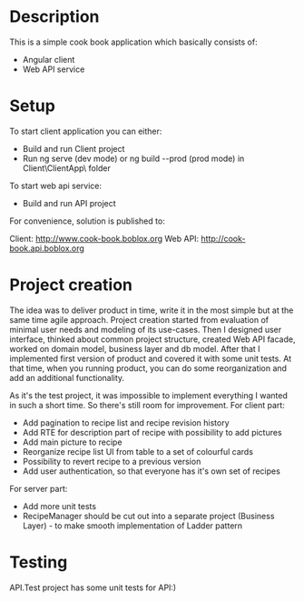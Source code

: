 # Description
This is a simple cook book application which basically consists of:
- Angular client
- Web API service

# Setup
To start client application you can either:
- Build and run Client project
- Run ng serve (dev mode) or ng build --prod (prod mode) in Client\ClientApp\ folder

To start web api service:
- Build and run API project

For convenience, solution is published to:

Client: http://www.cook-book.boblox.org
Web API: http://cook-book.api.boblox.org

# Project creation
The idea was to deliver product in time, write it in the most simple but at the same time agile approach. Project creation started from evaluation of minimal user needs and modeling of its use-cases. Then I designed user interface, thinked about common project structure, created Web API facade, worked on domain model, business layer and db model. After that I implemented first version of product and covered it with some unit tests. At that time, when you running product, you can do some reorganization and add an additional functionality.

As it's the test project, it was impossible to implement everything I wanted in such a short time. So there's still room for improvement.
For client part:
- Add pagination to recipe list and recipe revision history
- Add RTE for description part of recipe with possibility to add pictures
- Add main picture to recipe
- Reorganize recipe list UI from table to a set of colourful cards
- Possibility to revert recipe to a previous version
- Add user authentication, so that everyone has it's own set of recipes

For server part:
- Add more unit tests
- RecipeManager should be cut out into a separate project (Business Layer) - to make smooth implementation of Ladder pattern

# Testing
API.Test project has some unit tests for API:)
